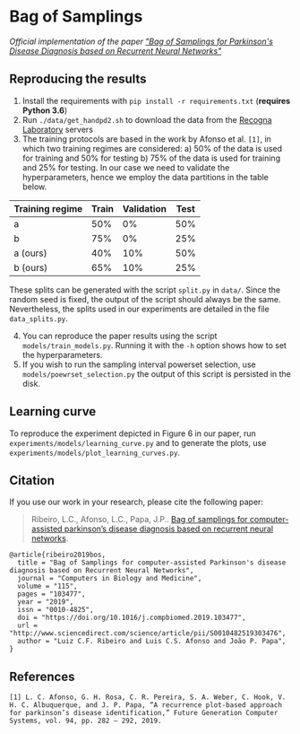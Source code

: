 # Bag of Samplings
_Official implementation of the paper ["Bag of Samplings for Parkinson's Disease Diagnosis based on Recurrent Neural Networks"](https://www.sciencedirect.com/science/article/pii/S0010482519303476)_


## Reproducing the results

1. Install the requirements with `pip install -r requirements.txt` (**requires Python 3.6**)
2. Run `./data/get_handpd2.sh` to download the data from the [Recogna Laboratory](http://www.recogna.tech) servers
3. The training protocols are based in the work by Afonso et al. `[1]`, in which two training regimes are considered: a) 50% of the data is used for training and 50% for testing b) 75% of the data is used for training and 25% for testing. In our case we need to validate the hyperparameters, hence we employ the data partitions in the table below. 

| Training regime | Train | Validation | Test |
| --------------- | ----- | ---------- | ---- |
| a               | 50%   | 0%         | 50%  |
| b               | 75%   | 0%         | 25%  |
| a (ours)        | 40%   | 10%        | 50%  |
| b (ours)        | 65%   | 10%        | 25%  |

These splits can be generated with the script `split.py` in `data/`. Since the random seed is fixed, the output of the script should always be the same. Nevertheless, the splits used in our experiments are detailed in the file `data_splits.py`.

4. You can reproduce the paper results using the script `models/train_models.py`. Running it with the `-h` option shows how to set the hyperparameters.
5. If you wish to run the sampling interval powerset selection, use `models/poewrset_selection.py` the output of this script is persisted in the disk.

## Learning curve

To reproduce the experiment depicted in Figure 6 in our paper, run `experiments/models/learning_curve.py` and to generate the plots, use `experiments/models/plot_learning_curves.py`.

## Citation

If you use our work in your research, please cite the following paper:

> Ribeiro, L.C., Afonso, L.C., Papa, J.P.. [Bag of samplings for computer-assisted parkinson’s disease diagnosis based on recurrent neural networks](https://www.sciencedirect.com/science/article/pii/S0010482519303476).

```
@article{ribeiro2019bos,
  title = "Bag of Samplings for computer-assisted Parkinson's disease diagnosis based on Recurrent Neural Networks",
  journal = "Computers in Biology and Medicine",
  volume = "115",
  pages = "103477",
  year = "2019",
  issn = "0010-4825",
  doi = "https://doi.org/10.1016/j.compbiomed.2019.103477",
  url = "http://www.sciencedirect.com/science/article/pii/S0010482519303476",
  author = "Luiz C.F. Ribeiro and Luis C.S. Afonso and João P. Papa",
}
```


## References

```
[1] L. C. Afonso, G. H. Rosa, C. R. Pereira, S. A. Weber, C. Hook, V. H. C. Albuquerque, and J. P. Papa, “A recurrence plot-based approach for parkinson’s disease identification,” Future Generation Computer Systems, vol. 94, pp. 282 – 292, 2019.
```
